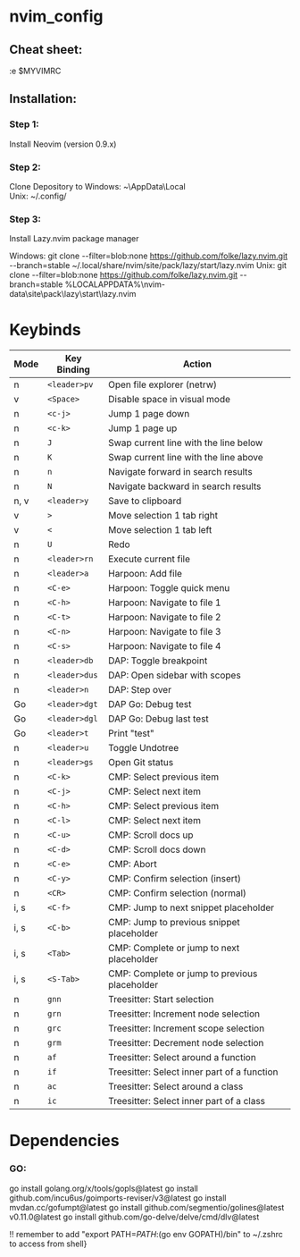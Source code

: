 ﻿# nvim_config

## Cheat sheet:
:e $MYVIMRC

## Installation:

### Step 1: 
Install Neovim (version 0.9.x)

### Step 2: 
Clone Depository to 
Windows: ~\AppData\Local\
Unix: ~/.config/

### Step 3:
Install Lazy.nvim package manager 

Windows: git clone --filter=blob:none https://github.com/folke/lazy.nvim.git --branch=stable ~/.local/share/nvim/site/pack/lazy/start/lazy.nvim
Unix: git clone --filter=blob:none https://github.com/folke/lazy.nvim.git --branch=stable %LOCALAPPDATA%\nvim-data\site\pack\lazy\start\lazy.nvim

# Keybinds

| Mode    | Key Binding              | Action                                       |
|---------|--------------------------|----------------------------------------------|
| n       | `<leader>pv`             | Open file explorer (netrw)                   |
| v       | `<Space>`                | Disable space in visual mode                 |
| n       | `<c-j>`                  | Jump 1 page down                             |
| n       | `<c-k>`                  | Jump 1 page up                               |
| n       | `J`                      | Swap current line with the line below        |
| n       | `K`                      | Swap current line with the line above        |
| n       | `n`                      | Navigate forward in search results           |
| n       | `N`                      | Navigate backward in search results          |
| n, v    | `<leader>y`              | Save to clipboard                            |
| v       | `>`                      | Move selection 1 tab right                   |
| v       | `<`                      | Move selection 1 tab left                    |
| n       | `U`                      | Redo                                         |
| n       | `<leader>rn`             | Execute current file                         |
| n       | `<leader>a`              | Harpoon: Add file                            |
| n       | `<C-e>`                  | Harpoon: Toggle quick menu                   |
| n       | `<C-h>`                  | Harpoon: Navigate to file 1                  |
| n       | `<C-t>`                  | Harpoon: Navigate to file 2                  |
| n       | `<C-n>`                  | Harpoon: Navigate to file 3                  |
| n       | `<C-s>`                  | Harpoon: Navigate to file 4                  |
| n       | `<leader>db`             | DAP: Toggle breakpoint                       |
| n       | `<leader>dus`            | DAP: Open sidebar with scopes                |
| n       | `<leader>n`              | DAP: Step over                               |
| Go      | `<leader>dgt`            | DAP Go: Debug test                           |
| Go      | `<leader>dgl`            | DAP Go: Debug last test                      |
| Go      | `<leader>t`              | Print "test"                                 |
| n       | `<leader>u`              | Toggle Undotree                              |
| n       | `<leader>gs`             | Open Git status                              |
| n       | `<C-k>`                  | CMP: Select previous item                    |
| n       | `<C-j>`                  | CMP: Select next item                        |
| n       | `<C-h>`                  | CMP: Select previous item                    |
| n       | `<C-l>`                  | CMP: Select next item                        |
| n       | `<C-u>`                  | CMP: Scroll docs up                          |
| n       | `<C-d>`                  | CMP: Scroll docs down                        |
| n       | `<C-e>`                  | CMP: Abort                                   |
| n       | `<C-y>`                  | CMP: Confirm selection (insert)              |
| n       | `<CR>`                   | CMP: Confirm selection (normal)              |
| i, s    | `<C-f>`                  | CMP: Jump to next snippet placeholder        |
| i, s    | `<C-b>`                  | CMP: Jump to previous snippet placeholder    |
| i, s    | `<Tab>`                  | CMP: Complete or jump to next placeholder    |
| i, s    | `<S-Tab>`                | CMP: Complete or jump to previous placeholder|
| n       | `gnn`                    | Treesitter: Start selection                  |
| n       | `grn`                    | Treesitter: Increment node selection         |
| n       | `grc`                    | Treesitter: Increment scope selection        |
| n       | `grm`                    | Treesitter: Decrement node selection         |
| n       | `af`                     | Treesitter: Select around a function         |
| n       | `if`                     | Treesitter: Select inner part of a function  |
| n       | `ac`                     | Treesitter: Select around a class            |
| n       | `ic`                     | Treesitter: Select inner part of a class     |

# Dependencies

### GO:

go install golang.org/x/tools/gopls@latest 
go install github.com/incu6us/goimports-reviser/v3@latest 
go install mvdan.cc/gofumpt@latest 
go install github.com/segmentio/golines@latest v0.11.0@latest 
go install github.com/go-delve/delve/cmd/dlv@latest 

!! remember to add "export PATH=$PATH:$(go env GOPATH)/bin" to ~/.zshrc to access from shell}
